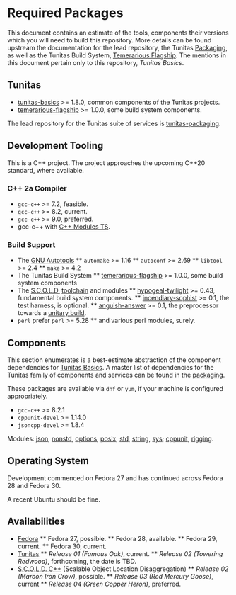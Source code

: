# Required Packages

This document contains an estimate of the tools, components their versions which you will need to build this repository.  More details can be found upstream the documentation for the lead repository, the Tunitas [Packaging](https://github.com/yahoo/tunitas-packaging/blob/master/PACKAGES.md), as well as the Tunitas Build System, [Temerarious Flagship](https://github.com/yahoo/temerarious-flagship/blob/master/README.md).  The mentions in this document pertain only to this repository, _Tunitas Basics_.

## Tunitas

* [tunitas-basics](https://github.com/yahoo/tunitas-basics) >= 1.8.0, common components of the Tunitas projects.
* [temerarious-flagship](https://github.com/yahoo/temerarious-flagship) >= 1.0.0, some build system components.

The lead repository for the Tunitas suite of services is [tunitas-packaging](https://github.com/yahoo/tunitas-packaging).

## Development Tooling

This is a C++ project.  The project approaches the upcoming C++20 standard, where available.

### C++ 2a Compiler
* `gcc-c++` >= 7.2, feasible.
* `gcc-c++` >= 8.2, current.
* `gcc-c++` >= 9.0, preferred.
* gcc-c++ with [C++ Modules TS](https://gcc.gnu.org/wiki/cxx-modules).

### Build Support
* The [GNU Autotools](https://www.gnu.org/software/automake/manual/html_node/index.html#Top)
** `automake` >= 1.16
** `autoconf` >= 2.69
** `libtool` >= 2.4
** `make` >= 4.2
* The Tunitas Build System
** [temerarious-flagship](https://github.com/yahoo/temerarious-flagship) >= 1.0.0, some build system components
* The [S.C.O.L.D.](https://www.scold-lang.org) [toolchain](https://git.scold-lang.org/core) and modules
** [hypogeal-twilight](https://git.scold-lang.org/core/hypogeal-twilight) >= 0.43, fundamental build system components.
** [incendiary-sophist](https://git.scold-lang.org/core/incendiary-sophist) >= 0.1, the test harness, is optional.
** [anguish-answer](https://git.scold-lang.org/core/anguish-answer) >= 0.1, the preprocessor towards a [unitary build](https://mesonbuild.com/Unity-builds.html).
* `perl` prefer `perl` >= 5.28
** and various perl modules, surely.

##  Components

This section enumerates is a best-estimate abstraction of the component dependencies for [Tunitas Basics](https://github.com/yahoo/tunitas-basics).  A master list of dependencies for the Tunitas family of components and services can be found in the [packaging](https://github.com/yahoo/tunitas-packaging/blob/master/PACKAGES.md).

These packages are available via `dnf` or `yum`, if your machine is configured appropriately.

* `gcc-c++` >= 8.2.1
* `cppunit-devel` >= 1.14.0
* `jsoncpp-devel` >= 1.8.4

Modules: [json](https://git.scold-lang.org/modules/json), [nonstd](https://git.scold-lang.org/modules/nonstd), [options](https://git.scold-lang.org/modules/options), [posix](https://git.scold-lang.org/modules/posix), [std](https://git.scold-lang.org/modules/std), [string](https://git.scold-lang.org/modules/string), [sys](https://git.scold-lang.org/modules/sys); [cppunit](https://git.scold-lang.org/modules/cppunit), [rigging](https://git.scold-lang.org/modules/rigging).

## Operating System

Development commenced on Fedora 27 and has continued across Fedora 28 and Fedora 30.

A recent Ubuntu should be fine.

## Availabilities

* [Fedora](https://getfedora.com)
** Fedora 27, possible.
** Fedora 28, available.
** Fedora 29, current.
** Fedora 30, current.
* [Tunitas](https://github.com/yahoo/tunitas-packaging/blob/master/README.md)
** <em>Release 01 (Famous Oak)</em>, current.
** <em>Release 02 (Towering Redwood)</em>, forthcoming, the date is TBD.
* [S.C.O.L.D. C++](https://www.scold-lang.org) (Scalable Object Location Disaggregation)
** <em>Release 02 (Maroon Iron Crow)</em>, possible.
** <em>Release 03 (Red Mercury Goose)</em>, current
** <em>Release 04 (Green Copper Heron)</em>, preferred.
